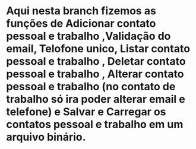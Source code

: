 # Aqui nesta branch fizemos as funções de Adicionar contato pessoal e trabalho ,Validação do email, Telofone unico, Listar contato pessoal e trabalho , Deletar contato pessoal e trabalho , Alterar contato pessoal e trabalho (no contato de trabalho só ira poder alterar email e telefone) e Salvar e Carregar os contatos pessoal e trabalho em um arquivo binário.

